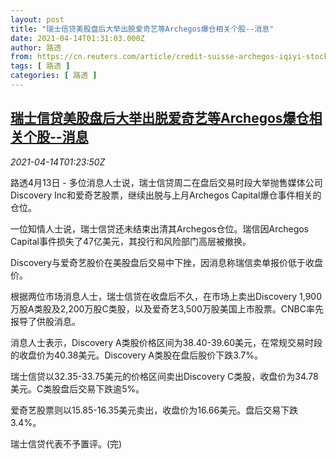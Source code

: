 ```yaml
---
layout: post
title: "瑞士信贷美股盘后大举出脱爱奇艺等Archegos爆仓相关个股--消息"
date: 2021-04-14T01:31:03.000Z
author: 路透
from: https://cn.reuters.com/article/credit-suisse-archegos-iqiyi-stock-0414-idCNKBS2C104O
tags: [ 路透 ]
categories: [ 路透 ]
---
```

<!--1618363863000-->
[瑞士信贷美股盘后大举出脱爱奇艺等Archegos爆仓相关个股--消息](https://cn.reuters.com/article/credit-suisse-archegos-iqiyi-stock-0414-idCNKBS2C104O)
------

<div>
<div><i>2021-04-14T01:23:50Z</i></div><p>路透4月13日 - 多位消息人士说，瑞士信贷周二在盘后交易时段大举抛售媒体公司Discovery Inc和爱奇艺股票，继续出脱与上月Archegos Capital爆仓事件相关的仓位。</p><p>一位知情人士说，瑞士信贷还未结束出清其Archegos仓位。瑞信因Archegos Capital事件损失了47亿美元，其投行和风险部门高层被撤换。</p><p>Discovery与爱奇艺股价在美股盘后交易中下挫，因消息称瑞信卖单报价低于收盘价。</p><p>根据两位市场消息人士，瑞士信贷在收盘后不久，在市场上卖出Discovery 1,900万股A类股及2,200万股C类股，以及爱奇艺3,500万股美国上市股票。CNBC率先报导了供股消息。</p><p>消息人士表示，Discovery A类股价格区间为38.40-39.60美元，在常规交易时段的收盘价为40.38美元。Discovery A类股在盘后股价下跌3.7%。</p><p>瑞士信贷以32.35-33.75美元的价格区间卖出Discovery C类股，收盘价为34.78美元。C类股盘后交易下跌逾5%。</p><p>爱奇艺股票则以15.85-16.35美元卖出，收盘价为16.66美元。盘后交易下跌3.4%。</p><p>瑞士信贷代表不予置评。(完)</p>
</div>
